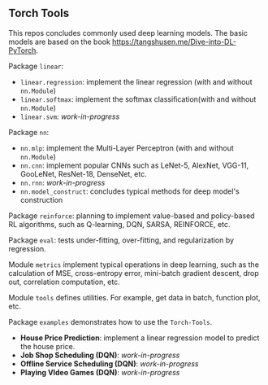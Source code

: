 ## Torch Tools
This repos concludes commonly used deep learning models. The basic models are based on the book 
https://tangshusen.me/Dive-into-DL-PyTorch.

Package ``linear``:
* ``linear.regression``: implement the linear regression (with and without ``nn.Module``)
* ``linear.softmax``: implement the softmax classification(with and without ``nn.Module``)
* ``linear.svm``: *work-in-progress*

Package ``nn``:
* ``nn.mlp``: implement the Multi-Layer Perceptron (with and without ``nn.Module``)
* ``nn.cnn``: implement popular CNNs such as LeNet-5, AlexNet, VGG-11, GooLeNet, ResNet-18, DenseNet, etc.
* ``nn.rnn``: *work-in-progress*
* ``nn.model_construct``: concludes typical methods for deep model's construction

Package ``reinforce``: planning to implement value-based and policy-based RL algorithms, such as 
Q-learning, DQN, SARSA, REINFORCE, etc.

Package ``eval``: tests under-fitting, over-fitting, and regularization by regression.

Module ``metrics`` implement typical operations in deep learning, such as the calculation of 
MSE, cross-entropy error, mini-batch gradient descent, drop out, correlation computation, etc.

Module ``tools`` defines utilities. For example, get data in batch, function plot, etc.

Package ``examples`` demonstrates how to use the ``Torch-Tools``. 
* **House Price Prediction**: implement a linear regression model to predict the house price.
* **Job Shop Scheduling (DQN)**: *work-in-progress*
* **Offline Service Scheduling (DQN)**: *work-in-progress*
* **Playing VIdeo Games (DQN)**: *work-in-progress*
